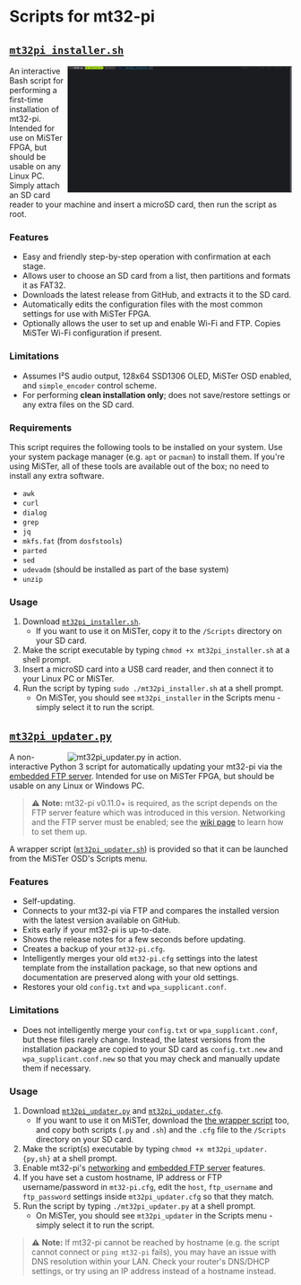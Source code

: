 # Scripts for mt32-pi

## [`mt32pi_installer.sh`]

<a href="../images/mt32pi_installer.gif?raw=1"><img title="mt32pi_installer.sh in action." width="400rem" align="right" src="../images/mt32pi_installer.gif"></a>

An interactive Bash script for performing a first-time installation of mt32-pi. Intended for use on MiSTer FPGA, but should be usable on any Linux PC. Simply attach an SD card reader to your machine and insert a microSD card, then run the script as root.

### Features

- Easy and friendly step-by-step operation with confirmation at each stage.
- Allows user to choose an SD card from a list, then partitions and formats it as FAT32.
- Downloads the latest release from GitHub, and extracts it to the SD card.
- Automatically edits the configuration files with the most common settings for use with MiSTer FPGA.
- Optionally allows the user to set up and enable Wi-Fi and FTP. Copies MiSTer Wi-Fi configuration if present.

### Limitations

- Assumes I²S audio output, 128x64 SSD1306 OLED, MiSTer OSD enabled, and `simple_encoder` control scheme.
- For performing **clean installation only**; does not save/restore settings or any extra files on the SD card.

### Requirements

This script requires the following tools to be installed on your system. Use your system package manager (e.g. `apt` or `pacman`) to install them. If you're using MiSTer, all of these tools are available out of the box; no need to install any extra software.

- `awk`
- `curl`
- `dialog`
- `grep`
- `jq`
- `mkfs.fat` (from `dosfstools`)
- `parted`
- `sed`
- `udevadm` (should be installed as part of the base system)
- `unzip`

### Usage

1. Download [`mt32pi_installer.sh`].
   - If you want to use it on MiSTer, copy it to the `/Scripts` directory on your SD card.
2. Make the script executable by typing `chmod +x mt32pi_installer.sh` at a shell prompt.
3. Insert a microSD card into a USB card reader, and then connect it to your Linux PC or MiSTer.
4. Run the script by typing `sudo ./mt32pi_installer.sh` at a shell prompt.
   - On MiSTer, you should see `mt32pi_installer` in the Scripts menu - simply select it to run the script.

## [`mt32pi_updater.py`]

<a href="../images/mt32pi_updater.gif?raw=1"><img title="mt32pi_updater.py in action." width="400rem" align="right" src="../images/mt32pi_updater.gif"></a>

A non-interactive Python 3 script for automatically updating your mt32-pi via the [embedded FTP server]. Intended for use on MiSTer FPGA, but should be usable on any Linux or Windows PC.

> ⚠️ **Note:** mt32-pi v0.11.0+ is required, as the script depends on the FTP server feature which was introduced in this version. Networking and the FTP server must be enabled; see the [wiki page][Embedded FTP server] to learn how to set them up.

A wrapper script ([`mt32pi_updater.sh`]) is provided so that it can be launched from the MiSTer OSD's Scripts menu.

### Features

- Self-updating.
- Connects to your mt32-pi via FTP and compares the installed version with the latest version available on GitHub.
- Exits early if your mt32-pi is up-to-date.
- Shows the release notes for a few seconds before updating.
- Creates a backup of your `mt32-pi.cfg`.
- Intelligently merges your old `mt32-pi.cfg` settings into the latest template from the installation package, so that new options and documentation are preserved along with your old settings.
- Restores your old `config.txt` and `wpa_supplicant.conf`.

### Limitations

- Does not intelligently merge your `config.txt` or `wpa_supplicant.conf`, but these files rarely change. Instead, the latest versions from the installation package are copied to your SD card as `config.txt.new` and `wpa_supplicant.conf.new` so that you may check and manually update them if necessary.

### Usage

1. Download [`mt32pi_updater.py`] and [`mt32pi_updater.cfg`].
   - If you want to use it on MiSTer, download the [the wrapper script][`mt32pi_updater.sh`] too, and copy both scripts (`.py` and `.sh`) and the `.cfg` file to the `/Scripts` directory on your SD card.
2. Make the script(s) executable by typing `chmod +x mt32pi_updater.{py,sh}` at a shell prompt.
3. Enable mt32-pi's [networking] and [embedded FTP server] features.
4. If you have set a custom hostname, IP address or FTP username/password in `mt32-pi.cfg`, edit the `host`, `ftp_username` and `ftp_password` settings inside `mt32pi_updater.cfg` so that they match.
5. Run the script by typing `./mt32pi_updater.py` at a shell prompt.
   - On MiSTer, you should see `mt32pi_updater` in the Scripts menu - simply select it to run the script.

> ⚠️ **Note:** If mt32-pi cannot be reached by hostname (e.g. the script cannot connect or `ping mt32-pi` fails), you may have an issue with DNS resolution within your LAN. Check your router's DNS/DHCP settings, or try using an IP address instead of a hostname instead.

[Embedded FTP server]: https://github.com/dwhinham/mt32-pi/wiki/Embedded-FTP-server
[Networking]: https://github.com/dwhinham/mt32-pi/wiki/Networking
[`mt32pi_installer.sh`]: mt32pi_installer.sh?raw=1
[`mt32pi_updater.py`]: mt32pi_updater.py?raw=1
[`mt32pi_updater.cfg`]: mt32pi_updater.cfg?raw=1
[`mt32pi_updater.sh`]: mt32pi_updater.sh?raw=1
